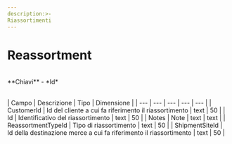 ```yaml
---
description:>-
Riassortimenti
---
```


# Reassortment

<br>
**Chiavi**
- *Id*
<br><br>

| Campo | Descrizione | Tipo | Dimensione | 
| --- | --- | --- | --- | --- |
| CustomerId | Id del cliente a cui fa riferimento il riassortimento | text | 50 |
| Id | Identificativo del riassortimento | text | 50 |
| Notes | Note | text | text |
| ReassortmentTypeId | Tipo di riassortimento | text | 50 |
| ShipmentSiteId | Id della destinazione merce a cui fa riferimento il riassortimento | text | 50 |

